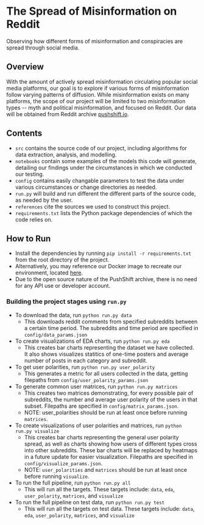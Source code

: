 
# The Spread of Misinformation on Reddit
Observing how different forms of misinformation and conspiracies are spread through social media.

## Overview
With the amount of actively spread misinformation circulating popular social media platforms, our goal is to explore if various forms of misinformation follow varying patterns of diffusion. While misinformation exists on many platforms, the scope of our project will be limited to two misinformation types -- myth and political misinformation, and focused on Reddit. Our data will be obtained from Reddit archive [pushshift.io](http://pushshift.io).

## Contents
- `src` contains the source code of our project, including algorithms for data extraction, analysis, and modelling.
- `notebooks` contain some examples of the models this code will generate, detailing our findings under the circumstances in which we conducted our testing.
- `config` contains easily changable parameters to test the data under various circumstances or change directories as needed.
- `run.py` will build and run different the different parts of the source code, as needed by the user.
- `references` cite the sources we used to construct this project.
- `requirements.txt` lists the Python package dependencies of which the code relies on. 

## How to Run
- Install the dependencies by running `pip install -r requirements.txt` from the root directory of the project.
- Alternatively, you may reference our Docker image to recreate our environment, located [here](https://hub.docker.com/r/cindyhuynh/reddit-misinformation).
- Due to the open source nature of the PushShift archive, there is no need for any API use or developer account. 

### Building the project stages using `run.py`
- To download the data, run `python run.py data`
	- This downloads reddit comments from specified subreddits between a certain time period. The subreddits and time period are specified in `config/data_params.json`
- To create visualizations of EDA charts, run `python run.py eda`
	- This creates bar charts representing the dataset we have collected. It also shows visualizes statitics of one-time posters and average number of posts in each category and subreddit.
- To get user polarities, run `python run.py user_polarity`
	- This generates a metric for all users collected in the data, getting filepaths from `config/user_polarity_params.json`
- To generate common user matrices, run `python run.py matrices`
	- This creates two matrices demonstrating, for every possible pair of subreddits, the number and average user polarity of the users in that subset. Filepaths are specified in `config/matrix_params.json`. 
	- NOTE: user_polarities should be run at least once before running `matrices`.
- To create visualizations of user polarities and matrices, run `python run.py visualize`
	- This creates bar charts representing the general user polarity spread, as well as charts showing how users of different types cross into other subreddits. These bar charts will be replaced by heatmaps in a future update for easier visualization. Filepaths are specified in `config/visualize_params.json`. 
	- NOTE: `user_polarities` and `matrices` should be run at least once before running `visualize`.
- To run the full pipeline, run `python run.py all`
	- This will run all the targets. These targets include: `data`, `eda`, `user_polarity`, `matrices`, and `visualize`
- To run the full pipeline on test data, run `python run.py test`
	- This will run all the targets on test data. These targets include: `data`, `eda`, `user_polarity`, `matrices`, and `visualize`
